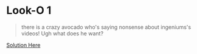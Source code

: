 # Look-O 1

> there is a crazy avocado who's saying nonsense about ingeniums's videos! Ugh what does he want?


[Solution Here](Solution.md)
